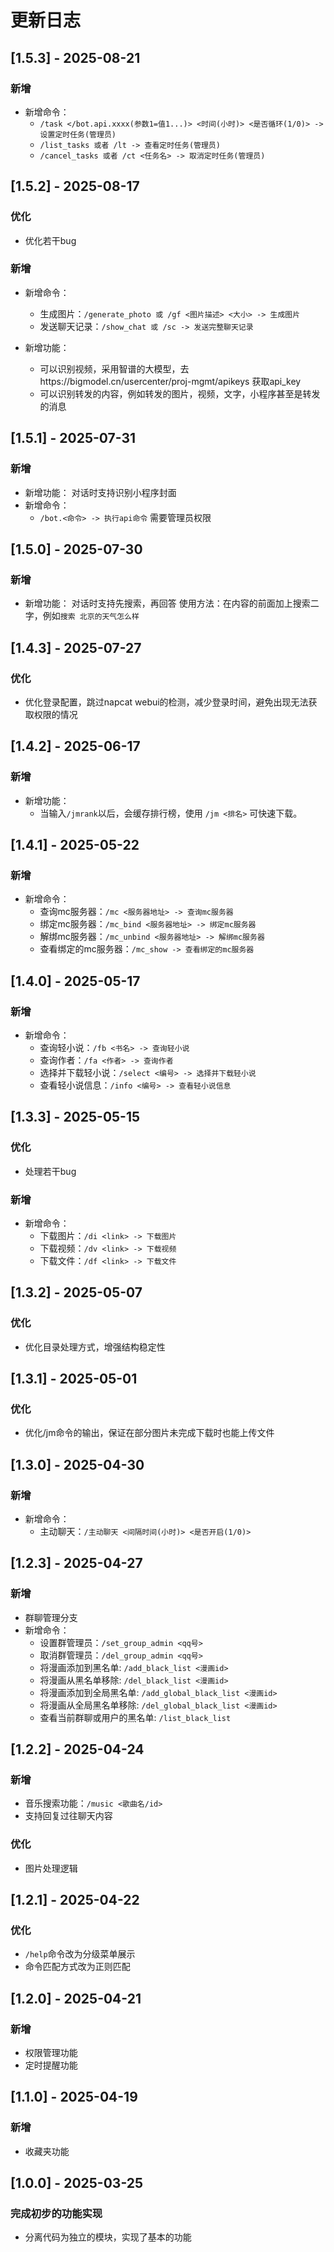 # 更新日志

## [1.5.3] - 2025-08-21
### 新增
- 新增命令：
  - `/task </bot.api.xxxx(参数1=值1...)> <时间(小时)> <是否循环(1/0)> -> 设置定时任务(管理员)`  
  - `/list_tasks 或者 /lt -> 查看定时任务(管理员)`
  - `/cancel_tasks 或者 /ct <任务名> -> 取消定时任务(管理员)`


## [1.5.2] - 2025-08-17
### 优化
- 优化若干bug
### 新增
- 新增命令：
  - 生成图片：`/generate_photo 或 /gf <图片描述> <大小> -> 生成图片`  
  - 发送聊天记录：`/show_chat 或 /sc -> 发送完整聊天记录`

- 新增功能：
  - 可以识别视频，采用智谱的大模型，去https://bigmodel.cn/usercenter/proj-mgmt/apikeys 获取api_key
  - 可以识别转发的内容，例如转发的图片，视频，文字，小程序甚至是转发的消息


## [1.5.1] - 2025-07-31
### 新增
- 新增功能：
  对话时支持识别小程序封面
- 新增命令：
  - `/bot.<命令> -> 执行api命令` 需要管理员权限

## [1.5.0] - 2025-07-30
### 新增
- 新增功能：
  对话时支持先搜索，再回答
  使用方法：在内容的前面加上搜索二字，例如`搜索 北京的天气怎么样`

## [1.4.3] - 2025-07-27
### 优化
- 优化登录配置，跳过napcat webui的检测，减少登录时间，避免出现无法获取权限的情况

## [1.4.2] - 2025-06-17
### 新增
- 新增功能：
  - 当输入`/jmrank`以后，会缓存排行榜，使用 `/jm <排名>` 可快速下载。

## [1.4.1] - 2025-05-22
### 新增
- 新增命令：
  - 查询mc服务器：`/mc <服务器地址> -> 查询mc服务器`
  - 绑定mc服务器：`/mc_bind <服务器地址> -> 绑定mc服务器`
  - 解绑mc服务器：`/mc_unbind <服务器地址> -> 解绑mc服务器`
  - 查看绑定的mc服务器：`/mc_show -> 查看绑定的mc服务器`

## [1.4.0] - 2025-05-17
### 新增
- 新增命令：
  - 查询轻小说：`/fb <书名> -> 查询轻小说`
  - 查询作者：`/fa <作者> -> 查询作者`
  - 选择并下载轻小说：`/select <编号> -> 选择并下载轻小说`
  - 查看轻小说信息：`/info <编号> -> 查看轻小说信息`

## [1.3.3] - 2025-05-15
### 优化
- 处理若干bug
### 新增
- 新增命令：
  - 下载图片：`/di <link> -> 下载图片`
  - 下载视频：`/dv <link> -> 下载视频`
  - 下载文件：`/df <link> -> 下载文件`

## [1.3.2] - 2025-05-07
### 优化
- 优化目录处理方式，增强结构稳定性

## [1.3.1] - 2025-05-01
### 优化
- 优化/jm命令的输出，保证在部分图片未完成下载时也能上传文件

## [1.3.0] - 2025-04-30
### 新增
- 新增命令：
  - 主动聊天：`/主动聊天 <间隔时间(小时)> <是否开启(1/0)>`

## [1.2.3] - 2025-04-27
### 新增
- 群聊管理分支
- 新增命令：
  - 设置群管理员：`/set_group_admin <qq号>`
  - 取消群管理员：`/del_group_admin <qq号>`
  - 将漫画添加到黑名单: `/add_black_list <漫画id>`
  - 将漫画从黑名单移除: `/del_black_list <漫画id>`
  - 将漫画添加到全局黑名单: `/add_global_black_list <漫画id>`
  - 将漫画从全局黑名单移除: `/del_global_black_list <漫画id>`
  - 查看当前群聊或用户的黑名单: `/list_black_list`

## [1.2.2] - 2025-04-24
### 新增
- 音乐搜索功能：`/music <歌曲名/id>`
- 支持回复过往聊天内容

### 优化
- 图片处理逻辑

## [1.2.1] - 2025-04-22
### 优化
- `/help`命令改为分级菜单展示
- 命令匹配方式改为正则匹配

## [1.2.0] - 2025-04-21
### 新增
- 权限管理功能
- 定时提醒功能

## [1.1.0] - 2025-04-19
### 新增
- 收藏夹功能

## [1.0.0] - 2025-03-25
### 完成初步的功能实现
- 分离代码为独立的模块，实现了基本的功能